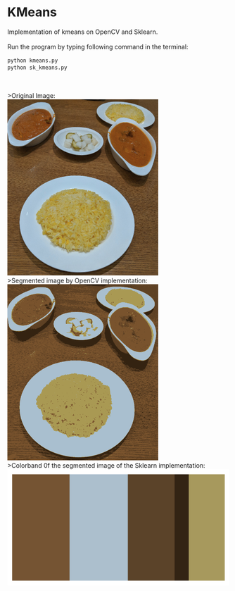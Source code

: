 # KMeans
Implementation of kmeans on OpenCV and Sklearn.
<br/>
<br/>
Run the program by typing following command in the terminal: 
<br/>
```
python kmeans.py
python sk_kmeans.py
```
<br/>
<br/>
>Original Image:
<br/>
<img src="./images/food.png" height="400">
<br/>
>Segmented image by OpenCV implementation:
<br/>
<img src="./images/segmented_image.png" height="400">
<br/>
>Colorband  0f the segmented image of the Sklearn implementation:
<br/>
<img src="./images/color_band.png">
